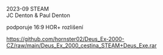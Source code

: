 2023-09 STEAM
<br/>
JC Denton & Paul Denton

podporuje 16:9 HOR+ rozlišení

https://github.com/hornster02/Deus_Ex-2000-CZ/raw/main/Deus_Ex_2000_cestina_STEAM+Deus_Exe.rar
